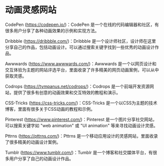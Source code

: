 # 动画灵感网站

CodePen (<https://codepen.io/>)：CodePen 是一个在线的代码编辑器和社区，有很多用户分享了各种动画效果的示例和实现方法。

Dribbble (<https://dribbble.com/>)：Dribbble 是一个设计师社区，设计师在这里分享自己的作品，包括动画设计。可以通过搜索关键字找到一些优秀的动画设计作品。

Awwwards (<https://www.awwwards.com/>)：Awwwards 是一个以网页设计和交互体验为主题的网站评选平台，里面收录了许多精美的网页动画案例，可以从中获取灵感。

Codrops (<https://tympanus.net/codrops/>)：Codrops 是一个前端开发资源网站，提供了很多有创意的动画效果和交互特效的教程和演示。

CSS-Tricks (<https://css-tricks.com/>)：CSS-Tricks 是一个以CSS为主题的技术博客，里面有很多关于CSS动画的教程和示例。

Pinterest (<https://www.pinterest.com/>)：Pinterest 是一个图片分享社交网站，可以搜索关键字如 "web animation" 或 "UI animation" 等来寻找动画设计灵感。

Pttrns (<https://pttrns.com/>)：Pttrns 是一个移动应用设计的灵感网站，里面收录了很多精美的动画设计案例。

Tumblr (<https://www.tumblr.com/>)：Tumblr 是一个博客和社交媒体平台，有很多用户分享了自己的动画设计作品。
